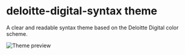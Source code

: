 # deloitte-digital-syntax theme

A clear and readable syntax theme based on the Deloitte Digital color scheme.

![Theme preview](http://imgur.com/a/GD9i0)
